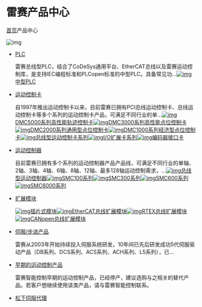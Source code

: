 # 雷赛产品中心

[首页](http://www.szleadtech.com.cn/index.html)产品中心

![img](http://www.szleadtech.com.cn/upload/201504/23/201504231048111487.jpg)

- [PLC](http://www.szleadtech.com.cn/goods/209.html)

  

  雷赛总线型PLC，结合了CoDeSys通用平台、EtherCAT总线以及雷赛运动控制库，是支持IEC编程标准和PLCopen标准的中型PLC。具备常见功…[![img](http://www.szleadtech.com.cn/templates/leisai/ico/ico03.jpg)中型PLC](http://www.szleadtech.com.cn/goods/210.html)

- [运动控制卡](http://www.szleadtech.com.cn/goods/114.html)

  

  自1997年推出运动控制卡以来，目前雷赛已拥有PCI总线运动控制卡、总线运动控制卡等多个系列的运动控制卡产品，可满足不同行业的单…[![img](http://www.szleadtech.com.cn/templates/leisai/ico/ico03.jpg)DMC5000系列高性能轨迹控制卡](http://www.szleadtech.com.cn/goods/146.html)[![img](http://www.szleadtech.com.cn/templates/leisai/ico/ico03.jpg)DMC3000系列高性能点位控制卡](http://www.szleadtech.com.cn/goods/148.html)[![img](http://www.szleadtech.com.cn/templates/leisai/ico/ico03.jpg)DMC2000系列通用型点位控制卡](http://www.szleadtech.com.cn/goods/145.html)[![img](http://www.szleadtech.com.cn/templates/leisai/ico/ico03.jpg)DMC1000系列经济型点位控制卡](http://www.szleadtech.com.cn/goods/133.html)[![img](http://www.szleadtech.com.cn/templates/leisai/ico/ico03.jpg)总线型运动控制卡系列](http://www.szleadtech.com.cn/goods/149.html)[![img](http://www.szleadtech.com.cn/templates/leisai/ico/ico03.jpg)I/O扩展卡系列](http://www.szleadtech.com.cn/goods/150.html)[![img](http://www.szleadtech.com.cn/templates/leisai/ico/ico03.jpg)编码器接口卡](http://www.szleadtech.com.cn/goods/180.html)

- [运动控制器](http://www.szleadtech.com.cn/goods/115.html)

  

  目前雷赛已拥有多个系列的运动控制器产品产品线，可满足不同行业的单轴、2轴、3轴、4轴、6轴、8轴、12轴、最多128轴运动控制需求，…[![img](http://www.szleadtech.com.cn/templates/leisai/ico/ico03.jpg)总线型运动控制器](http://www.szleadtech.com.cn/goods/185.html)[![img](http://www.szleadtech.com.cn/templates/leisai/ico/ico03.jpg)SMC100系列](http://www.szleadtech.com.cn/goods/183.html)[![img](http://www.szleadtech.com.cn/templates/leisai/ico/ico03.jpg)SMC300系列](http://www.szleadtech.com.cn/goods/138.html)[![img](http://www.szleadtech.com.cn/templates/leisai/ico/ico03.jpg)SMC600系列](http://www.szleadtech.com.cn/goods/144.html)[![img](http://www.szleadtech.com.cn/templates/leisai/ico/ico03.jpg)SMC6000系列](http://www.szleadtech.com.cn/goods/137.html)

- [扩展模块](http://www.szleadtech.com.cn/goods/187.html)

  

  [![img](http://www.szleadtech.com.cn/templates/leisai/ico/ico03.jpg)插片式模块](http://www.szleadtech.com.cn/goods/211.html)[![img](http://www.szleadtech.com.cn/templates/leisai/ico/ico03.jpg)EtherCAT总线扩展模块](http://www.szleadtech.com.cn/goods/188.html)[![img](http://www.szleadtech.com.cn/templates/leisai/ico/ico03.jpg)RTEX总线扩展模块](http://www.szleadtech.com.cn/goods/189.html)[![img](http://www.szleadtech.com.cn/templates/leisai/ico/ico03.jpg)CANopen总线扩展模块](http://www.szleadtech.com.cn/goods/190.html)

- [伺服/步进产品](http://www.szleadtech.com.cn/goods/53.html)

  

  雷赛从2003年开始持续投入伺服系统研发，10年间已先后研发成功5代伺服驱动产品（DB系列、DCS系列、ACS系列、ACH系列、L5系列），已…

- [早期的运动控制产品](http://www.szleadtech.com.cn/goods/178.html)

  

  雷赛智能控制早期的运动控制产品，已经停产，建议选购与之相关的替代产品。若客户想继续使用该类产品，请与雷赛智能控制联系。

- [松下伺服代理](http://www.szleadtech.com.cn/goods/186.html)

  